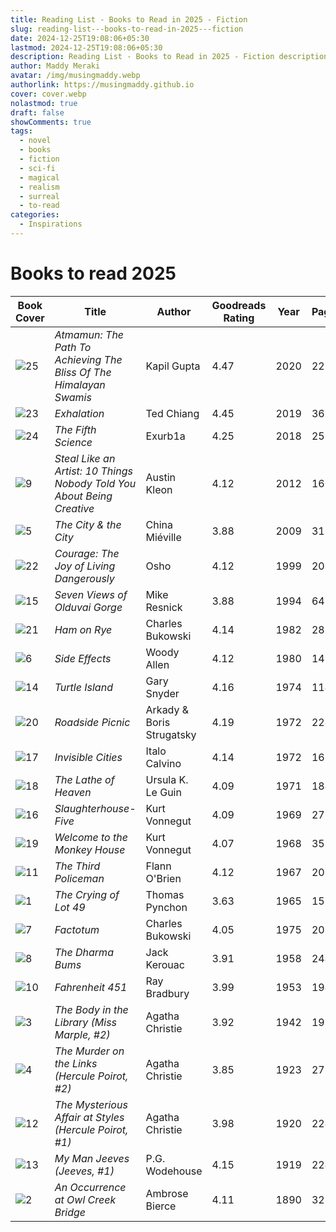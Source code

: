 ```yaml
---
title: Reading List - Books to Read in 2025 - Fiction
slug: reading-list---books-to-read-in-2025---fiction
date: 2024-12-25T19:08:06+05:30
lastmod: 2024-12-25T19:08:06+05:30
description: Reading List - Books to Read in 2025 - Fiction descriptions
author: Maddy Meraki
avatar: /img/musingmaddy.webp
authorlink: https://musingmaddy.github.io
cover: cover.webp
nolastmod: true
draft: false
showComments: true
tags:
  - novel
  - books
  - fiction
  - sci-fi
  - magical
  - realism
  - surreal
  - to-read
categories:
  - Inspirations
---
```

# Books to read 2025

| Book Cover                                                                       | Title                                                                  | Author                    | Goodreads Rating | Year | Pages |
| -------------------------------------------------------------------------------- | ---------------------------------------------------------------------- | ------------------------- | ---------------- | ---- | ----- |
| ![25](https://m.media-amazon.com/images/I/71oXrm5o24L._SL1500_.jpg)              | *Atmamun: The Path To Achieving The Bliss Of The Himalayan Swamis*     | Kapil Gupta               | 4.47             | 2020 | 227   |
| ![23](https://m.media-amazon.com/images/I/81sJzSu9NUL._SL1500_.jpg)              | *Exhalation*                                                           | Ted Chiang                | 4.45             | 2019 | 368   |
| ![24](https://m.media-amazon.com/images/I/71nLyty-siL._SL1500_.jpg)              | *The Fifth Science*                                                    | Exurb1a                   | 4.25             | 2018 | 257   |
| ![9](https://m.media-amazon.com/images/I/61sQHzONWBL._SL1400_.jpg)               | *Steal Like an Artist: 10 Things Nobody Told You About Being Creative* | Austin Kleon              | 4.12             | 2012 | 160   |
| ![5](https://m.media-amazon.com/images/I/81pjXcrKI3L._AC_UY327_FMwebp_QL65_.jpg) | *The City & the City*                                                  | China Miéville            | 3.88             | 2009 | 312   |
| ![22](https://m.media-amazon.com/images/I/91V4hG5qhqL._SL1500_.jpg)              | *Courage: The Joy of Living Dangerously*                               | Osho                      | 4.12             | 1999 | 208   |
| ![15](https://m.media-amazon.com/images/I/61+OtHqrwIL.jpg)                       | *Seven Views of Olduvai Gorge*                                         | Mike Resnick              | 3.88             | 1994 | 64    |
| ![21](https://m.media-amazon.com/images/I/51y6UbuZe9L.jpg)                       | *Ham on Rye*                                                           | Charles Bukowski          | 4.14             | 1982 | 283   |
| ![6](https://m.media-amazon.com/images/I/518rTWaVDaL._SL1015_.jpg)               | *Side Effects*                                                         | Woody Allen               | 4.12             | 1980 | 149   |
| ![14](https://m.media-amazon.com/images/I/71rOw7AfmqL._SL1360_.jpg)              | *Turtle Island*                                                        | Gary Snyder               | 4.16             | 1974 | 114   |
| ![20](https://m.media-amazon.com/images/I/91hwMz5alkL._SL1500_.jpg)              | *Roadside Picnic*                                                      | Arkady & Boris Strugatsky | 4.19             | 1972 | 224   |
| ![17](https://m.media-amazon.com/images/I/711KxI8YDTL._SL1500_.jpg)              | *Invisible Cities*                                                     | Italo Calvino             | 4.14             | 1972 | 165   |
| ![18](https://m.media-amazon.com/images/I/8110Z66vMrL._SL1500_.jpg)              | *The Lathe of Heaven*                                                  | Ursula K. Le Guin         | 4.09             | 1971 | 184   |
| ![16](https://m.media-amazon.com/images/I/81VuxYiOouL._SL1500_.jpg)              | *Slaughterhouse-Five*                                                  | Kurt Vonnegut             | 4.09             | 1969 | 275   |
| ![19](https://m.media-amazon.com/images/I/61Dj77wOdsL._SL1200_.jpg)              | *Welcome to the Monkey House*                                          | Kurt Vonnegut             | 4.07             | 1968 | 352   |
| ![11](https://m.media-amazon.com/images/I/81xt3+PEdWL._SL1500_.jpg)              | *The Third Policeman*                                                  | Flann O'Brien             | 4.12             | 1967 | 200   |
| ![1](https://thomaspynchon.com/wp-content/uploads/2014/08/cl49-1stPB-bantam.jpg) | *The Crying of Lot 49*                                                 | Thomas Pynchon            | 3.63             | 1965 | 152   |
| ![7](https://m.media-amazon.com/images/I/91p80-VVaWL._SL1500_.jpg)               | *Factotum*                                                             | Charles Bukowski          | 4.05             | 1975 | 208   |
| ![8](https://m.media-amazon.com/images/I/61cyvx0gjLL._SL1500_.jpg)               | *The Dharma Bums*                                                      | Jack Kerouac              | 3.91             | 1958 | 244   |
| ![10](https://m.media-amazon.com/images/I/71OT5NIqGaL._SL1500_.jpg)              | *Fahrenheit 451*                                                       | Ray Bradbury              | 3.99             | 1953 | 194   |
| ![3](https://m.media-amazon.com/images/I/51oxByVBBML._SY445_SX342_.jpg)          | *The Body in the Library (Miss Marple, #2)*                            | Agatha Christie           | 3.92             | 1942 | 199   |
| ![4](https://m.media-amazon.com/images/I/41PmMW-gLlL._SY445_SX342_.jpg)          | *The Murder on the Links (Hercule Poirot, #2)*                         | Agatha Christie           | 3.85             | 1923 | 272   |
| ![12](https://m.media-amazon.com/images/I/51BvywIcHjL.jpg)                       | *The Mysterious Affair at Styles (Hercule Poirot, #1)*                 | Agatha Christie           | 3.98             | 1920 | 224   |
| ![13](https://m.media-amazon.com/images/I/71o0yVhIiLL._SL1360_.jpg)              | *My Man Jeeves (Jeeves, #1)*                                           | P.G. Wodehouse            | 4.15             | 1919 | 224   |
| ![2](https://m.media-amazon.com/images/I/41KW8zZZ2tL._SY445_SX342_.jpg)          | *An Occurrence at Owl Creek Bridge*                                    | Ambrose Bierce            | 4.11             | 1890 | 32    |
